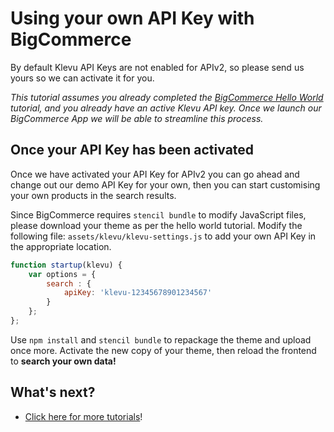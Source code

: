 # Using your own API Key with BigCommerce

By default Klevu API Keys are not enabled for APIv2,
so please send us yours so we can activate it for you.

_This tutorial assumes you already completed the
[BigCommerce Hello World](/getting-started/1-hello-world/bigcommerce)
tutorial, and you already have an active Klevu API key.
Once we launch our BigCommerce App we will be able to streamline this process._

## Once your API Key has been activated

Once we have activated your API Key for APIv2 you can go ahead and change out
our demo API Key for your own, then you can start customising your own products
in the search results.

Since BigCommerce requires `stencil bundle` to modify JavaScript files,
please download your theme as per the hello world tutorial. Modify the
following file: `assets/klevu/klevu-settings.js` to add your own API Key
in the appropriate location.

```js
function startup(klevu) {
    var options = {
        search : {
            apiKey: 'klevu-12345678901234567'
        }
    };
};
```

Use `npm install` and `stencil bundle` to repackage the theme and upload once more.
Activate the new copy of your theme, then reload the frontend to **search your own data!**

## What's next?

- [Click here for more tutorials](/modules)!
